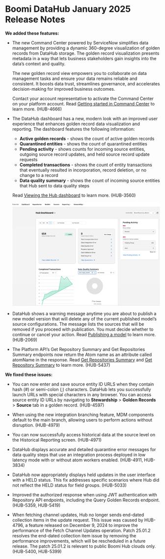 #  Boomi DataHub January 2025 Release Notes

<head>
  <meta name="guidename" content="Release Notes"/>
  <meta name="context" content="GUID-a9a0434d-3fdd-4cda-9912-1bac9b8a02f0"/>
</head>

**We added these features:**

- The new Command Center powered by ServiceNow simplifies data management by providing a dynamic 360-degree visualization of golden records from DataHub storage. The golden record visualization presents metadata in a way that lets business stakeholders gain insights into the data’s context and quality.

  The new golden record view empowers you to collaborate on data management tasks and ensure your data remains reliable and consistent. It boosts data trust, streamlines governance, and accelerates decision-making for improved business outcomes. 
  
  Contact your account representative to activate the Command Center on your platform account. Read [Getting started in Command Center](/docs/Atomsphere/Master%20Data%20Hub/Command_Center/getting_started_in_command_center.md) to learn more. (HUB-4666)

- The DataHub dashboard has a new, modern look with an improved user experience that enhances golden record data visualization and reporting. The dashboard features the following information:
  - **Active golden records** - shows the count of active golden records
  - **Quarantined entities** - shows the count of quarantined entities
  - **Pending activity** - shows counts for incoming source entities, outgoing source record updates, and held source record update requests
  - **Completed transactions** - shows the count of entity transactions that eventually resulted in incorporation, record deletion, or no change to a record
  - **Data quality summary** - shows the count of incoming source entities that Hub sent to data quality steps

  Read [Viewing the Hub dashboard](/docs/Atomsphere/Master%20Data%20Hub/Stewardship/hub-Viewing_the_dashboard.md) to learn more. (HUB-3560)

  ![screenshot showing the Dashboard and the tile layout](hub-img_hub_dashboard.png)

- DataHub shows a warning message anytime you are about to publish a new model version that will delete any of the current published model’s source configurations. The message lists the sources that will be removed if you proceed with publication. You must decide whether to continue or cancel your action. Read [Publishing a model](/docs/Atomsphere/Master%20Data%20Hub/Modeling/t-mdm-Publishing_a_model_eb005b41-9581-4887-8b16-1dbff5069544.md) to learn more. (HUB-2069)

- The Platform API’s Get Repository Summary and Get Repositories Summary endpoints now return the Atom name as an attribute called atomName in the response. Read [Get Repositories Summary](/docs/Atomsphere/Master%20Data%20Hub/REST%20APIs/r-mdm-Get_Repositories_Summary_c51f7f29-7ce6-4550-a7e5-87f32edbcbf1.md) and [Get Repository Summary](/docs/Atomsphere/Master%20Data%20Hub/REST%20APIs/r-mdm-Get_Repository_Summary_75f0ccbb-5d54-4db3-86b5-247b15dc1d1e.md) to learn more. (HUB-5437)

**We fixed these issues:**

- You can now enter and save source entity ID URLS when they contain hash (#) or semi-colon (;) characters. DataHub lets you successfully launch URLs with special characters in any browser. You can access source entity ID URLs by navigating to **Stewardship** > **Golden Records** > **Source** tab in a golden record. (HUB-4597)

- When using the new integration branching feature, MDM components default to the main branch, allowing users to perform actions without disruption. (HUB-4979)

- You can now successfully access historical data at the source level on the Historical Reporting screen. (HUB-4971)

- DataHub displays accurate and detailed quarantine error messages for data quality steps that use an integration process deployed in low latency mode with or without atom workers enabled. (HUB-4911, HUB-3834)

- DataHub now appropriately displays held updates in the user interface with a HELD status. This fix addresses specific scenarios where Hub did not reflect the HELD status for field groups. (HUB-5033)

- Improved the authorized response when using JWT authentication with Repository API endpoints, including the Query Golden Records endpoint. (HUB-5359, HUB-5419)

- When fetching channel updates, Hub no longer sends end-dated collection items in the update request. This issue was caused by HUB-4796, a feature released on December 9, 2024 to improve the performance of the Fetch Channel Updates operation. Patch 25.01.2 resolves the end-dated collection item issue by removing the performance improvements, which will be rescheduled in a future release. The patch 25.01.2 is relevant to public Boomi Hub clouds only. (HUB-5400, HUB-5399)